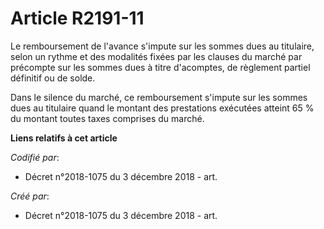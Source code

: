 # Article R2191-11

Le remboursement de l'avance s'impute sur les sommes dues au titulaire, selon un rythme et des modalités fixées par les
clauses du marché par précompte sur les sommes dues à titre d'acomptes, de règlement partiel définitif ou de solde.

Dans le silence du marché, ce remboursement s'impute sur les sommes dues au titulaire quand le montant des prestations
exécutées atteint 65 % du montant toutes taxes comprises du marché.

**Liens relatifs à cet article**

_Codifié par_:

  - Décret n°2018-1075 du 3 décembre 2018 - art.

_Créé par_:

  - Décret n°2018-1075 du 3 décembre 2018 - art.
